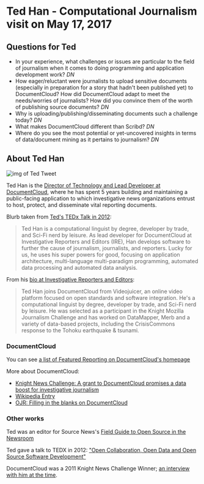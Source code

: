 # Ted Han - Computational Journalism visit on May 17, 2017

## Questions for Ted

- In your experience, what challenges or issues are particular to the field of journalism when it comes to doing programming and application development work? *DN*
- How eager/reluctant were journalists to upload sensitive documents (especially in preparation for a story that hadn't been published yet) to DocumentCloud? How did DocumentCloud adapt to meet the needs/worries of journalists? How did you convince them of the worth of publishing source documents? *DN*
- Why is uploading/publishing/disseminating documents such a challenge today? *DN*
- What makes DocumentCloud different than Scribd? *DN*
- Where do you see the most potential or yet-uncovered insights in terms of data/document mining as it pertains to journalism? *DN*



## About Ted Han

![img of Ted Tweet](http://i.imgur.com/KKpxPW7.png)

Ted Han is the [Director of Technology and Lead Developer at DocumentCloud](https://www.documentcloud.org/about), where he has spent 5 years building and maintaining a public-facing application to which investigative news organizations entrust to host, protect, and disseminate vital reporting documents.

Blurb taken from [Ted's TEDx Talk in 2012](https://www.youtube.com/watch?v=pCGQZMnGfj0):

> Ted Han is a computational linguist by degree, developer by trade, and Sci-Fi nerd by leisure. As lead developer for DocumentCloud at Investigative Reporters and Editors (IRE), Han develops software to further the cause of journalism, journalists, and reporters. Lucky for us, he uses his super powers for good, focusing on application architecture, multi-language multi-paradigm programming, automated data processing and automated data analysis.

From his [bio at Investigative Reporters and Editors](https://www.ire.org/about/staff-bios/):

> Ted Han joins DocumentCloud from Videojuicer, an online video platform focused on open standards and software integration. He's a computational linguist by degree, developer by trade, and Sci-Fi nerd by leisure. He was selected as a participant in the Knight Mozilla Journalism Challenge and has worked on DataMapper, Merb and a variety of data-based projects, including the CrisisCommons response to the Tohoku earthquake & tsunami.

### DocumentCloud

You can see [a list of Featured Reporting on DocumentCloud's homepage](https://www.documentcloud.org/featured)

More about DocumentCloud:

- [Knight News Challenge: A grant to DocumentCloud promises a data boost for investigative journalism](http://www.niemanlab.org/2009/06/knight-news-challenge-a-grant-to-documentcloud-promises-a-data-boost-for-investigative-journalism/)
- [Wikipedia Entry](https://en.wikipedia.org/wiki/DocumentCloud)
- [OJR: Filling in the blanks on DocumentCloud](http://www.ojr.org/p1632/)

### Other works

Ted was an editor for Source News's [Field Guide to Open Source in the Newsroom](https://source.opennews.org/articles/introducing-field-guide-open-source-newsroom/)


Ted gave a talk to TEDX in 2012: ["Open Collaboration, Open Data and Open Source Software Development"](https://www.youtube.com/watch?v=pCGQZMnGfj0)

DocumentCloud was a 2011 Knight News Challenge Winner; [an interview with him at the time](https://vimeo.com/31889543).
